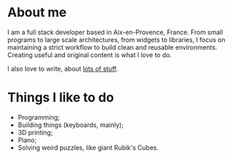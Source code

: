 
# About me

I am a full stack developer based in Aix-en-Provence, France. From small programs to large scale architectures, from 
widgets to libraries, I focus on maintaining a strict workflow to build clean and reusable environments.
Creating useful and original content is what I love to do.

I also love to write, about [lots of stuff](https://www.alexisphilip.fr/blog).

# Things I like to do

- Programming;
- Building things (keyboards, mainly);
- 3D printing;
- Piano;
- Solving weird puzzles, like giant Rubik's Cubes. 